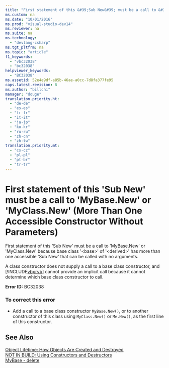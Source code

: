 ```yaml
---
title: "First statement of this &#39;Sub New&#39; must be a call to &#39;MyBase.New&#39; or &#39;MyClass.New&#39; (More Than One Accessible Constructor Without Parameters)"
ms.custom: na
ms.date: "10/01/2016"
ms.prod: "visual-studio-dev14"
ms.reviewer: na
ms.suite: na
ms.technology: 
  - "devlang-csharp"
ms.tgt_pltfrm: na
ms.topic: "article"
f1_keywords: 
  - "vbc32038"
  - "bc32038"
helpviewer_keywords: 
  - "BC32038"
ms.assetid: 52e4e9df-a85b-46ae-a0cc-7d8fa377fe95
caps.latest.revision: 8
ms.author: "billchi"
manager: "douge"
translation.priority.ht: 
  - "de-de"
  - "es-es"
  - "fr-fr"
  - "it-it"
  - "ja-jp"
  - "ko-kr"
  - "ru-ru"
  - "zh-cn"
  - "zh-tw"
translation.priority.mt: 
  - "cs-cz"
  - "pl-pl"
  - "pt-br"
  - "tr-tr"
---
```

# First statement of this &#39;Sub New&#39; must be a call to &#39;MyBase.New&#39; or &#39;MyClass.New&#39; (More Than One Accessible Constructor Without Parameters)
First statement of this 'Sub New' must be a call to 'MyBase.New' or 'MyClass.New' because base class '\<base>' of '\<derived>' has more than one accessible 'Sub New' that can be called with no arguments.  
  
 A class constructor does not supply a call to a base class constructor, and [!INCLUDE[vbprvb](../VS_debugger/includes/vbprvb_md.md)] cannot provide an implicit call because it cannot determine which base class constructor to call.  
  
 **Error ID:** BC32038  
  
### To correct this error  
  
-   Add a call to a base class constructor `MyBase.New()`, or to another constructor of this class using `MyClass.New()` or `Me.New()`, as the first line of this constructor.  
  
## See Also  
 [Object Lifetime: How Objects Are Created and Destroyed](../Topic/Object%20Lifetime:%20How%20Objects%20Are%20Created%20and%20Destroyed%20\(Visual%20Basic\).md)   
 [NOT IN BUILD: Using Constructors and Destructors](assetId:///548eebe1-86c4-4377-b2f5-447cb8be3d90)   
 [MyBase - delete](assetId:///52491d06-6451-4f6f-9aa6-8fab59bbc2b9)